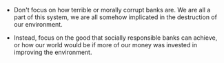 -   Don't focus on how terrible or morally corrupt banks are. We are all a part of this system, we are all somehow implicated in the destruction of our environment.

-   Instead, focus on the good that socially responsible banks can achieve, or how our world would be if more of our money was invested in improving the environment.
